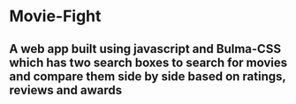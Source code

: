 # Movie-Fight
## A web app built using javascript and Bulma-CSS which has two search boxes to search for movies and compare them side by side based on ratings, reviews and awards
